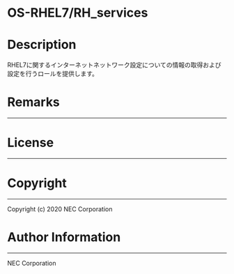 OS-RHEL7/RH_services
=======================================================
# Description
RHEL7に関するインターネットネットワーク設定についての情報の取得および設定を行うロールを提供します。

# Remarks
-------

# License
-------

# Copyright
---------
Copyright (c) 2020 NEC Corporation

# Author Information
------------------
NEC Corporation
